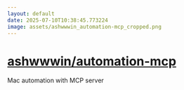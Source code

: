 ```yaml
---
layout: default
date: 2025-07-10T10:38:45.773224
image: assets/ashwwwin_automation-mcp_cropped.png
---
```


# [ashwwwin/automation-mcp](https://github.com/ashwwwin/automation-mcp)

Mac automation with MCP server
